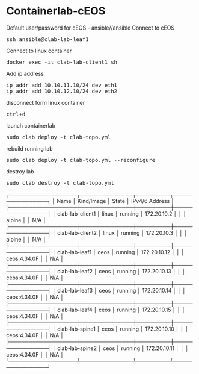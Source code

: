 # Containerlab-cEOS

Default user/password for cEOS - ansible//ansible
Connect to cEOS
<pre>
ssh ansible@clab-lab-leaf1
</pre>

Connect to linux container
<pre>
docker exec -it clab-lab-client1 sh
</pre>

Add ip address
<pre>
ip addr add 10.10.11.10/24 dev eth1
ip addr add 10.10.12.10/24 dev eth2
</pre>

disconnect form linux container
<pre>
ctrl+d
</pre>

launch containerlab
<pre>
sudo clab deploy -t clab-topo.yml
</pre>

rebuild running lab
<pre>
sudo clab deploy -t clab-topo.yml --reconfigure
</pre>

destroy lab
<pre>
sudo clab destroy -t clab-topo.yml
</pre>


╭──────────────────┬──────────────┬─────────┬────────────────╮
│       Name       │  Kind/Image  │  State  │ IPv4/6 Address │
├──────────────────┼──────────────┼─────────┼────────────────┤
│ clab-lab-client1 │ linux        │ running │ 172.20.10.2    │
│                  │ alpine       │         │ N/A            │
├──────────────────┼──────────────┼─────────┼────────────────┤
│ clab-lab-client2 │ linux        │ running │ 172.20.10.3    │
│                  │ alpine       │         │ N/A            │
├──────────────────┼──────────────┼─────────┼────────────────┤
│ clab-lab-leaf1   │ ceos         │ running │ 172.20.10.12   │
│                  │ ceos:4.34.0F │         │ N/A            │
├──────────────────┼──────────────┼─────────┼────────────────┤
│ clab-lab-leaf2   │ ceos         │ running │ 172.20.10.13   │
│                  │ ceos:4.34.0F │         │ N/A            │
├──────────────────┼──────────────┼─────────┼────────────────┤
│ clab-lab-leaf3   │ ceos         │ running │ 172.20.10.14   │
│                  │ ceos:4.34.0F │         │ N/A            │
├──────────────────┼──────────────┼─────────┼────────────────┤
│ clab-lab-leaf4   │ ceos         │ running │ 172.20.10.15   │
│                  │ ceos:4.34.0F │         │ N/A            │
├──────────────────┼──────────────┼─────────┼────────────────┤
│ clab-lab-spine1  │ ceos         │ running │ 172.20.10.10   │
│                  │ ceos:4.34.0F │         │ N/A            │
├──────────────────┼──────────────┼─────────┼────────────────┤
│ clab-lab-spine2  │ ceos         │ running │ 172.20.10.11   │
│                  │ ceos:4.34.0F │         │ N/A            │
╰──────────────────┴──────────────┴─────────┴────────────────╯